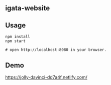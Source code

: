 igata-website
---

## Usage

```
npm install
npm start

# open http://localhost:8080 in your browser.
```

## Demo

https://jolly-davinci-dd7a4f.netlify.com/
